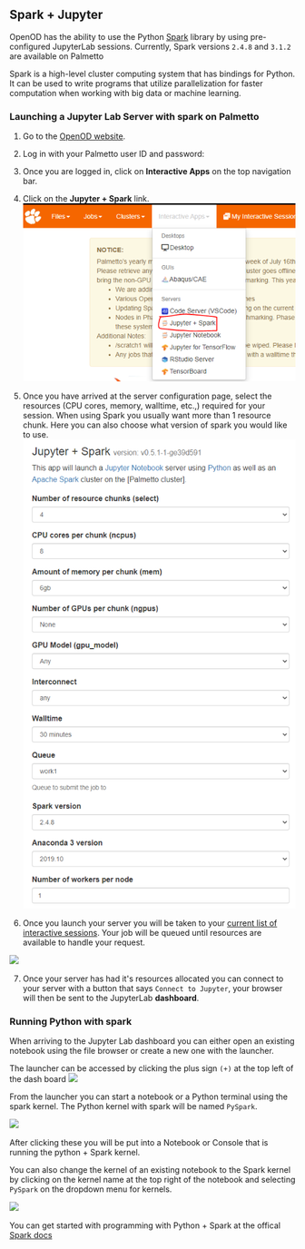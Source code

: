 ## Spark + Jupyter

OpenOD has the ability to use the Python [Spark](https://spark.apache.org/docs/0.9.1/index.html) library by using pre-configured JupyterLab sessions. Currently, Spark versions `2.4.8` and `3.1.2` are available on Palmetto

Spark is a high-level cluster computing system that has bindings for Python. It can be used to write programs that utilize parallelization for faster computation when working with big data or machine learning.


### Launching a Jupyter Lab Server with spark on Palmetto

1. Go to the [OpenOD website](https://openod02.palmetto.clemson.edu/).
2. Log in with your Palmetto user ID and password:
3. Once you are logged in, click on **Interactive Apps** on the top navigation bar.
4. Click on the **Jupyter + Spark** link. <img src="../../images/ood/apps/spark/spark_select.png" style="width:600px">


5. Once you have arrived at the server configuration page, select the resources (CPU cores, memory, walltime, etc.,) required for your session. When using Spark you usually want more than 1 resource chunk.
 Here you can also choose what version of spark you would like to use.<img src="../../images/ood/apps/spark/spark_server_options.png" style="width:600px">



6. Once you launch your server you will be taken to your [current list of interactive sessions](https://openod02.palmetto.clemson.edu/pun/sys/dashboard/batch_connect/sessions "current list of interactive sessions"). Your job will be queued until resources are available to handle your request. 
<img src="../../../images/ood/apps/spark/connect_to_spark.png" style="width:1000px">

7. Once your server has had it's resources allocated you can connect to your server with a button that says `Connect to Jupyter`, your browser will then be sent to the JupyterLab **dashboard**.

### Running Python with spark

When arriving to the Jupyter Lab dashboard you can either open an existing notebook using the file browser or create a new one with the launcher.

The launcher can be accessed by clicking the plus sign ``(+)`` at the top left of the dash board
<img src="../../../images/ood/apps/spark/jupyter_launcher.png" style="width:500px">

From the launcher you can start a notebook or a Python terminal using the spark kernel. The Python kernel with spark  will be named ``PySpark``.

<img src="../../../images/ood/apps/spark/spark_kernel.png">

After clicking these you will be put into a Notebook or Console that is running the python + Spark kernel.

You can also change the kernel of an existing notebook to the Spark kernel by clicking on the kernel name at the top right of the notebook and selecting ``PySpark`` on the dropdown menu for kernels.

<img src="../../../images/ood/apps/spark/change_kernel_spark.png" > 

You can get started with programming with Python + Spark at the offical [Spark docs](https://spark.apache.org/docs/0.9.1/python-programming-guide.html)